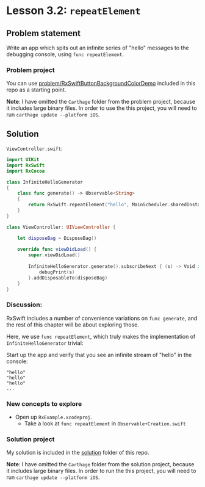 # Lesson 3.2: `repeatElement`

## Problem statement

Write an app which spits out an infinite series of "hello" messages to the debugging console, using `func repeatElement`.

### Problem project

You can use [problem/RxSwiftButtonBackgroundColorDemo](problem/RxSwiftButtonBackgroundColorDemo) included in this repo as a starting point.

**Note**: I have omitted the `Carthage` folder from the problem project, because it includes large binary files.  In order to use the this project, you will need to run `carthage update --platform iOS`.

## Solution

`ViewController.swift`:

```swift
import UIKit
import RxSwift
import RxCocoa

class InfiniteHelloGenerator
{
    class func generate() -> Observable<String>
    {
        return RxSwift.repeatElement("hello", MainScheduler.sharedInstance)
    }
}

class ViewController: UIViewController {

    let disposeBag = DisposeBag()
    
    override func viewDidLoad() {
        super.viewDidLoad()
        
        InfiniteHelloGenerator.generate().subscribeNext { (s) -> Void in
            debugPrint(s)
        }.addDisposableTo(disposeBag)
    }
}
```

### Discussion:

RxSwift includes a number of convenience variations on `func generate`, and the rest of this chapter will be about exploring those.

Here, we use `func repeatElement`, which truly makes the implementation of `InfiniteHelloGenerator` trivial:

Start up the app and verify that you see an infinite stream of "hello" in the console:

```
"hello"
"hello"
"hello"
...
```

### New concepts to explore

* Open up `RxExample.xcodeproj`.
  * Take a look at `func repeatElement` in `Observable+Creation.swift`

### Solution project

My solution is included in the [solution](solution) folder of this repo.

**Note**: I have omitted the `Carthage` folder from the solution project, because it includes large binary files.  In order to run the this project, you will need to run `carthage update --platform iOS`.

